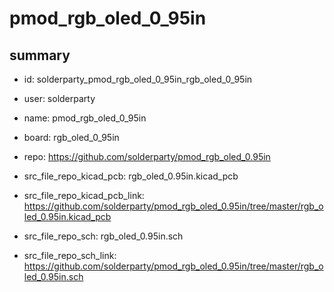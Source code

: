 # pmod_rgb_oled_0_95in
 
## summary 
* id: solderparty_pmod_rgb_oled_0_95in_rgb_oled_0_95in
* user: solderparty
* name: pmod_rgb_oled_0_95in
* board: rgb_oled_0_95in
* repo: https://github.com/solderparty/pmod_rgb_oled_0.95in
* src_file_repo_kicad_pcb: rgb_oled_0.95in.kicad_pcb
* src_file_repo_kicad_pcb_link: https://github.com/solderparty/pmod_rgb_oled_0.95in/tree/master/rgb_oled_0.95in.kicad_pcb


* src_file_repo_sch: rgb_oled_0.95in.sch
* src_file_repo_sch_link: https://github.com/solderparty/pmod_rgb_oled_0.95in/tree/master/rgb_oled_0.95in.sch




